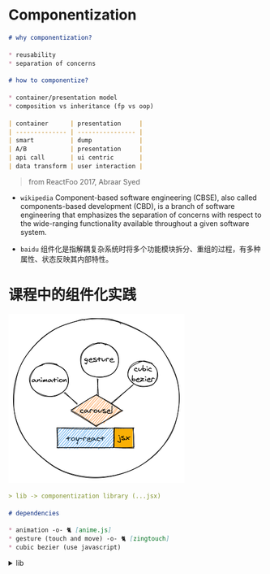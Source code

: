# Componentization

```md
# why componentization?

* reusability
* separation of concerns

# how to componentize?

* container/presentation model
* composition vs inheritance (fp vs oop)

| container      | presentation     |
| -------------- | ---------------- |
| smart          | dump             |
| A/B            | presentation     |
| api call       | ui centric       |
| data transform | user interaction |
```

> from ReactFoo 2017, Abraar Syed

* `wikipedia` Component-based software engineering (CBSE), also called components-based development (CBD), is a branch of software engineering that emphasizes the separation of concerns with respect to the wide-ranging functionality available throughout a given software system.

* `baidu` 组件化是指解耦复杂系统时将多个功能模块拆分、重组的过程，有多种属性、状态反映其内部特性。

# 课程中的组件化实践

![](assets/diagram.png)

```md
> lib -> componentization library (...jsx)

# dependencies

* animation -o- 🐈 [anime.js]
* gesture (touch and move) -o- 🐈 [zingtouch]
* cubic bezier (use javascript)
```

<details>

<summary>lib</summary>

- createElment

```ts
// createElement(type, attr, ...children)

type Arguments = {
  type: string | obj // string - native, obj - custom (import)
  attr: obj // key-value pair
  children: <Element>
}

// component

const _ = {
  state,
  prop,
  setProp,
  appendChild,
  mountParent,
  trigger: CustomEvent
}

```

</details>











